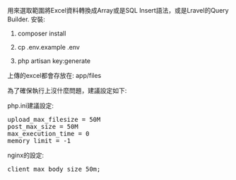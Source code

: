 用來選取範圍將Excel資料轉換成Array或是SQL Insert語法，或是Lravel的Query Builder.
安裝:

1. composer install

2. cp .env.example .env

3. php artisan key:generate

上傳的excel都會存放在:
app/files

為了確保執行上沒什麼問題，建議設定如下:

php.ini建議設定:
<pre>
upload_max_filesize = 50M
post_max_size = 50M
max_execution_time = 0
memory_limit = -1
</pre>

nginx的設定:
<pre>
client_max_body_size 50m;
</pre>

